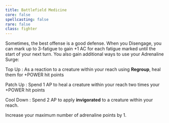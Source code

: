 ```yaml
---
title: Battlefield Medicine
core: false
spellcasting: false
rare: false
class: fighter
---
```

Sometimes, the best offense is a good defense. When you Disengage, you can mark up to 3-fatigue to gain +1 AC for each fatigue marked until the start of your next turn. You also gain additional ways to use your Adrenaline Surge:

Top Up
: As a reaction to a creature within your reach using **Regroup**, heal them for +POWER hit points

Patch Up
: Spend 1 AP to heal a creature within your reach two times your +POWER hit points

Cool Down
: Spend 2 AP to apply **invigorated** to a creature within your reach.

Increase your maximum number of adrenaline points by 1.
